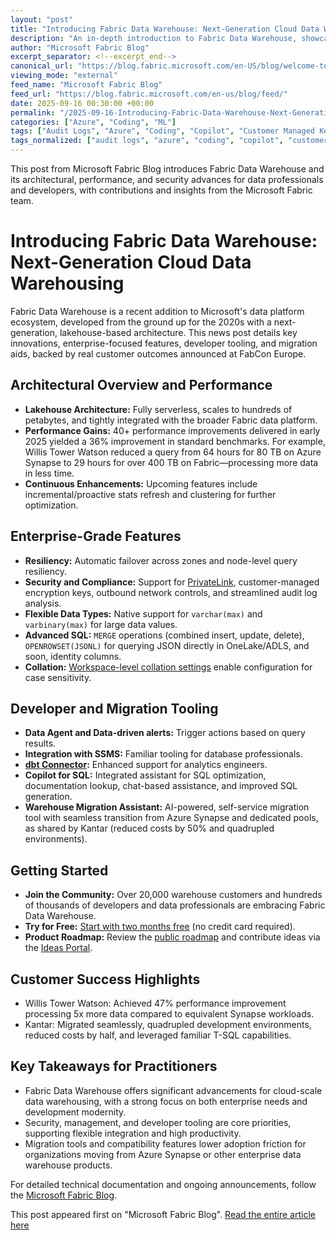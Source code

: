```yaml
---
layout: "post"
title: "Introducing Fabric Data Warehouse: Next-Generation Cloud Data Warehousing"
description: "An in-depth introduction to Fabric Data Warehouse, showcasing its modern, lakehouse-based architecture, enterprise-grade features, rapid performance gains, and developer-oriented tooling. The article highlights recent improvements, major new capabilities, customer success stories, and migration innovations for organizations transitioning from legacy data platforms such as Azure Synapse."
author: "Microsoft Fabric Blog"
excerpt_separator: <!--excerpt_end-->
canonical_url: "https://blog.fabric.microsoft.com/en-US/blog/welcome-to-fabric-data-warehouse/"
viewing_mode: "external"
feed_name: "Microsoft Fabric Blog"
feed_url: "https://blog.fabric.microsoft.com/en-us/blog/feed/"
date: 2025-09-16 00:30:00 +00:00
permalink: "/2025-09-16-Introducing-Fabric-Data-Warehouse-Next-Generation-Cloud-Data-Warehousing.html"
categories: ["Azure", "Coding", "ML"]
tags: ["Audit Logs", "Azure", "Coding", "Copilot", "Customer Managed Keys", "Data Engineering", "Data Migration", "Dbt Connector", "Enterprise Data Warehousing", "Fabric Data Warehouse", "Lakehouse Architecture", "Microsoft Fabric", "Migration Assistant", "ML", "News", "OPENROWSET(JSONL)", "Performance Benchmarking", "PrivateLink", "Serverless Data", "SQL Optimization", "SSMS Integration"]
tags_normalized: ["audit logs", "azure", "coding", "copilot", "customer managed keys", "data engineering", "data migration", "dbt connector", "enterprise data warehousing", "fabric data warehouse", "lakehouse architecture", "microsoft fabric", "migration assistant", "ml", "news", "openrowsetjsonl", "performance benchmarking", "privatelink", "serverless data", "sql optimization", "ssms integration"]
---
```


This post from Microsoft Fabric Blog introduces Fabric Data Warehouse and its architectural, performance, and security advances for data professionals and developers, with contributions and insights from the Microsoft Fabric team.<!--excerpt_end-->

# Introducing Fabric Data Warehouse: Next-Generation Cloud Data Warehousing

Fabric Data Warehouse is a recent addition to Microsoft's data platform ecosystem, developed from the ground up for the 2020s with a next-generation, lakehouse-based architecture. This news post details key innovations, enterprise-focused features, developer tooling, and migration aids, backed by real customer outcomes announced at FabCon Europe.

## Architectural Overview and Performance

- **Lakehouse Architecture:** Fully serverless, scales to hundreds of petabytes, and tightly integrated with the broader Fabric data platform.
- **Performance Gains:** 40+ performance improvements delivered in early 2025 yielded a 36% improvement in standard benchmarks. For example, Willis Tower Watson reduced a query from 64 hours for 80 TB on Azure Synapse to 29 hours for over 400 TB on Fabric—processing more data in less time.
- **Continuous Enhancements:** Upcoming features include incremental/proactive stats refresh and clustering for further optimization.

## Enterprise-Grade Features

- **Resiliency:** Automatic failover across zones and node-level query resiliency.
- **Security and Compliance:** Support for [PrivateLink](https://blog.fabric.microsoft.com/blog/fabric-workspace-level-private-link-preview/), customer-managed encryption keys, outbound network controls, and streamlined audit log analysis.
- **Flexible Data Types:** Native support for `varchar(max)` and `varbinary(max)` for large data values.
- **Advanced SQL:** `MERGE` operations (combined insert, update, delete), `OPENROWSET(JSONL)` for querying JSON directly in OneLake/ADLS, and soon, identity columns.
- **Collation:** [Workspace-level collation settings](https://blog.fabric.microsoft.com/blog/streamlining-data-management-with-collation-settings-in-microsoft-fabric-warehouse-sql-analytics-endpoint//) enable configuration for case sensitivity.

## Developer and Migration Tooling

- **Data Agent and Data-driven alerts:** Trigger actions based on query results.
- **Integration with SSMS:** Familiar tooling for database professionals.
- **[dbt Connector](https://github.com/Microsoft/dbt-fabric):** Enhanced support for analytics engineers.
- **Copilot for SQL:** Integrated assistant for SQL optimization, documentation lookup, chat-based assistance, and improved SQL generation.
- **Warehouse Migration Assistant:** AI-powered, self-service migration tool with seamless transition from Azure Synapse and dedicated pools, as shared by Kantar (reduced costs by 50% and quadrupled environments).

## Getting Started

- **Join the Community:** Over 20,000 warehouse customers and hundreds of thousands of developers and data professionals are embracing Fabric Data Warehouse.
- **Try for Free:** [Start with two months free](https://aka.ms/tryfabric) (no credit card required).
- **Product Roadmap:** Review the [public roadmap](https://blog.fabric.microsoft.com/blog/announcing-the-fabric-roadmap?ft=All) and contribute ideas via the [Ideas Portal](https://experience.dynamics.com/ideas/categories/list/?category=556c6fe0-a302-e711-8106-5065f38a3bb1&amp;forum=515617a5-dedb-e911-a814-000d3a4f1244).

## Customer Success Highlights

- Willis Tower Watson: Achieved 47% performance improvement processing 5x more data compared to equivalent Synapse workloads.
- Kantar: Migrated seamlessly, quadrupled development environments, reduced costs by half, and leveraged familiar T-SQL capabilities.

## Key Takeaways for Practitioners

- Fabric Data Warehouse offers significant advancements for cloud-scale data warehousing, with a strong focus on both enterprise needs and development modernity.
- Security, management, and developer tooling are core priorities, supporting flexible integration and high productivity.
- Migration tools and compatibility features lower adoption friction for organizations moving from Azure Synapse or other enterprise data warehouse products.

For detailed technical documentation and ongoing announcements, follow the [Microsoft Fabric Blog](https://blog.fabric.microsoft.com/).

This post appeared first on "Microsoft Fabric Blog". [Read the entire article here](https://blog.fabric.microsoft.com/en-US/blog/welcome-to-fabric-data-warehouse/)
